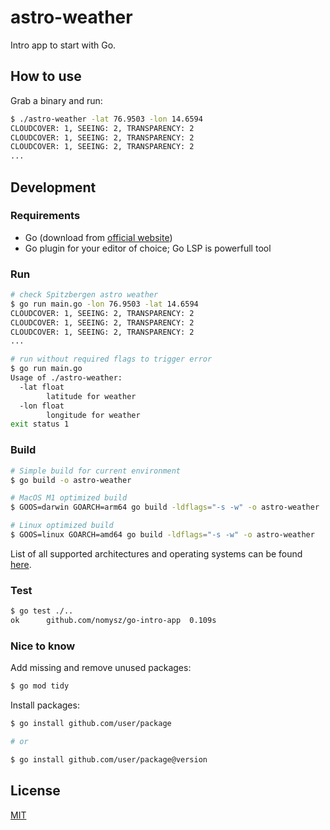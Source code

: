 # astro-weather

Intro app to start with Go.

## How to use

Grab a binary and run:
```bash
$ ./astro-weather -lat 76.9503 -lon 14.6594
CLOUDCOVER: 1, SEEING: 2, TRANSPARENCY: 2
CLOUDCOVER: 1, SEEING: 2, TRANSPARENCY: 2
CLOUDCOVER: 1, SEEING: 2, TRANSPARENCY: 2
...
```

## Development

### Requirements

- Go (download from [official website](https://go.dev/dl/))
- Go plugin for your editor of choice; Go LSP is powerfull tool

### Run

```bash
# check Spitzbergen astro weather
$ go run main.go -lon 76.9503 -lat 14.6594
CLOUDCOVER: 1, SEEING: 2, TRANSPARENCY: 2
CLOUDCOVER: 1, SEEING: 2, TRANSPARENCY: 2
CLOUDCOVER: 1, SEEING: 2, TRANSPARENCY: 2
...

# run without required flags to trigger error
$ go run main.go
Usage of ./astro-weather:
  -lat float
    	latitude for weather
  -lon float
    	longitude for weather
exit status 1
```

### Build

```bash
# Simple build for current environment
$ go build -o astro-weather

# MacOS M1 optimized build
$ GOOS=darwin GOARCH=arm64 go build -ldflags="-s -w" -o astro-weather

# Linux optimized build
$ GOOS=linux GOARCH=amd64 go build -ldflags="-s -w" -o astro-weather
```

List of all supported architectures and operating systems can be found [here](https://gist.github.com/asukakenji/f15ba7e588ac42795f421b48b8aede63).

### Test

```bash
$ go test ./..
ok  	github.com/nomysz/go-intro-app	0.109s
```

### Nice to know

Add missing and remove unused packages:
```bash
$ go mod tidy
```

Install packages:
```bash
$ go install github.com/user/package

# or

$ go install github.com/user/package@version
```

## License

[MIT](LICENSE)
